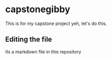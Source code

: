 # capstonegibby
This is for my capstone project yeh, let's do this. 
## Editing the file

Its a markdown file in this repository
